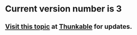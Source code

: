 # Current version number is 3

## [Visit this topic](https://community.thunkable.com/t/localization-extension/7063) at [Thunkable](http:/thunkable.com) for updates.